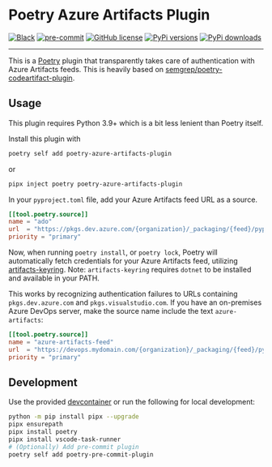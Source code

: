 # Poetry Azure Artifacts Plugin

[![Black](https://img.shields.io/badge/code%20style-black-000000.svg)](https://github.com/psf/black)
[![pre-commit](https://img.shields.io/badge/pre--commit-enabled-brightgreen?logo=pre-commit)](https://github.com/pre-commit/pre-commit)
[![GitHub license](https://img.shields.io/github/license/NathanVaughn/poetry-azure-artifacts-plugin)](https://github.com/NathanVaughn/poetry-azure-artifacts-plugin/blob/main/LICENSE)
[![PyPi versions](https://img.shields.io/pypi/pyversions/poetry-azure-artifacts-plugin)](https://pypi.org/project/poetry-azure-artifacts-plugin)
[![PyPi downloads](https://img.shields.io/pypi/dm/poetry-azure-artifacts-plugin)](https://pypi.org/project/poetry-azure-artifacts-plugin)

---

This is a [Poetry](https://python-poetry.org/) plugin that transparently takes
care of authentication with Azure Artifacts feeds. This is heavily based on
[semgrep/poetry-codeartifact-plugin](https://github.com/semgrep/poetry-codeartifact-plugin).

## Usage

This plugin requires Python 3.9+ which is a bit less lenient than Poetry itself.

Install this plugin with

```bash
poetry self add poetry-azure-artifacts-plugin
```

or

```bash
pipx inject poetry poetry-azure-artifacts-plugin
```

In your `pyproject.toml` file, add your Azure Artifacts feed URL as a source.

```toml
[[tool.poetry.source]]
name = "ado"
url  = "https://pkgs.dev.azure.com/{organization}/_packaging/{feed}/pypi/simple/"
priority = "primary"
```

Now, when running `poetry install`, or `poetry lock`, Poetry will automatically
fetch credentials for your Azure Artifacts feed, utilizing
[artifacts-keyring](https://github.com/microsoft/artifacts-keyring).
Note: `artifacts-keyring` requires `dotnet` to be installed and available in your PATH.

This works by recognizing authentication failures to URLs containing
`pkgs.dev.azure.com` and `pkgs.visualstudio.com`. If you have an on-premises
Azure DevOps server, make the source name include the text `azure-artifacts`:

```toml
[[tool.poetry.source]]
name = "azure-artifacts-feed"
url  = "https://devops.mydomain.com/{organization}/_packaging/{feed}/pypi/simple/"
priority = "primary"
```

## Development

Use the provided [devcontainer](https://containers.dev/)
or run the following for local development:

```bash
python -m pip install pipx --upgrade
pipx ensurepath
pipx install poetry
pipx install vscode-task-runner
# (Optionally) Add pre-commit plugin
poetry self add poetry-pre-commit-plugin
```
